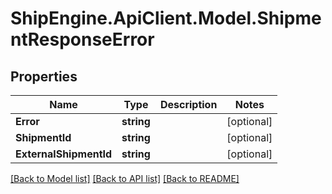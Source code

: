 # ShipEngine.ApiClient.Model.ShipmentResponseError
## Properties

Name | Type | Description | Notes
------------ | ------------- | ------------- | -------------
**Error** | **string** |  | [optional] 
**ShipmentId** | **string** |  | [optional] 
**ExternalShipmentId** | **string** |  | [optional] 

[[Back to Model list]](../README.md#documentation-for-models) [[Back to API list]](../README.md#documentation-for-api-endpoints) [[Back to README]](../README.md)

